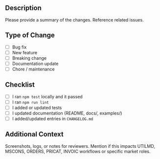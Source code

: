 ## Description
Please provide a summary of the changes. Reference related issues.

## Type of Change
- [ ] Bug fix
- [ ] New feature
- [ ] Breaking change
- [ ] Documentation update
- [ ] Chore / maintenance

## Checklist
- [ ] I ran `npm test` locally and it passed
- [ ] I ran `npm run lint`
- [ ] I added or updated tests
- [ ] I updated documentation (README, docs/, examples/)
- [ ] I added/updated entries in `CHANGELOG.md`

## Additional Context
Screenshots, logs, or notes for reviewers. Mention if this impacts UTILMD, MSCONS, ORDERS, PRICAT, INVOIC workflows or specific market roles.
